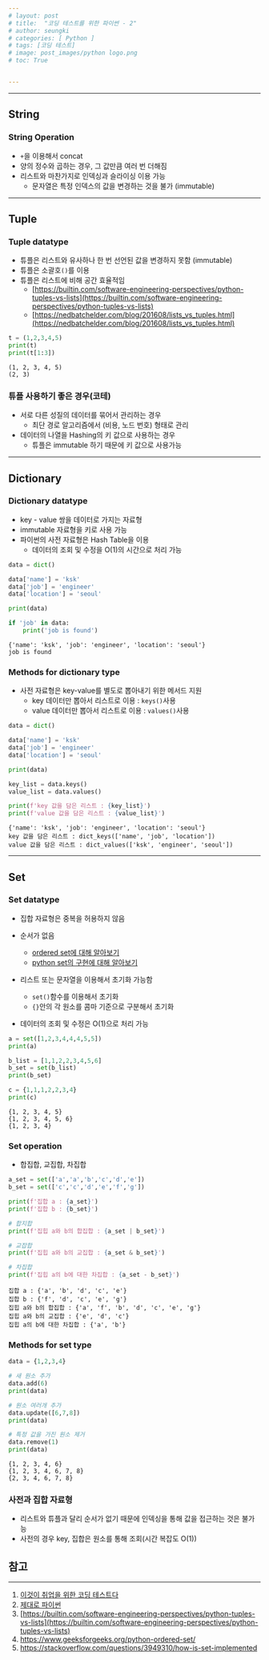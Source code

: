 ```yaml
---
# layout: post
# title:  "코딩 테스트를 위한 파이썬 - 2"
# author: seungki
# categories: [ Python ]
# tags: [코딩 테스트]
# image: post_images/python logo.png
# toc: True


---
```


---

## String

### String Operation

* ```+```을 이용해서 concat
* 양의 정수와 곱하는 경우, 그 값만큼 여러 번 더해짐
* 리스트와 마찬가지로 인덱싱과 슬라이싱 이용 가능
  * 문자열은 특정 인덱스의 값을 변경하는 것을 불가 (immutable)

---

## Tuple

### Tuple datatype

* 튜플은 리스트와 유사하나 한 번 선언된 값을 변경하지 못함 (immutable)
* 튜플은 소괄호```()```를 이용
* 튜플은 리스트에 비해 공간 효율적임
  * [https://builtin.com/software-engineering-perspectives/python-tuples-vs-lists](https://builtin.com/software-engineering-perspectives/python-tuples-vs-lists)
  * [https://nedbatchelder.com/blog/201608/lists_vs_tuples.html](https://nedbatchelder.com/blog/201608/lists_vs_tuples.html)

```python
t = (1,2,3,4,5)
print(t)
print(t[1:3])
```

```
(1, 2, 3, 4, 5)
(2, 3)
```

### 튜플 사용하기 좋은 경우(코테)

* 서로 다른 성질의 데이터를 묶어서 관리하는 경우
  * 최단 경로 알고리즘에서 (비용, 노드 번호) 형태로 관리
* 데이터의 나열을 Hashing의 키 값으로 사용하는 경우
  * 튜플은 immutable 하기 때문에 키 값으로 사용가능

---

## Dictionary

### Dictionary datatype

* key - value 쌍을 데이터로 가지는 자료형
* immutable 자료형을 키로 사용 가능
* 파이썬의 사전 자료형은 Hash Table을 이용
  * 데이터의 조회 및 수정을 O(1)의 시간으로 처리 가능

```python
data = dict()

data['name'] = 'ksk'
data['job'] = 'engineer'
data['location'] = 'seoul'

print(data)

if 'job' in data:
    print('job is found')
```

```
{'name': 'ksk', 'job': 'engineer', 'location': 'seoul'}
job is found
```

### Methods for dictionary type

* 사전 자료형은 key-value를 별도로 뽑아내기 위한 메서드 지원
  * key 데이터만 뽑아서 리스트로 이용 : ```keys()```사용
  * value 데이터만 뽑아서 리스트로 이용 : ```values()```사용

```python
data = dict()

data['name'] = 'ksk'
data['job'] = 'engineer'
data['location'] = 'seoul'

print(data)

key_list = data.keys()
value_list = data.values()

print(f'key 값을 담은 리스트 : {key_list}')
print(f'value 값을 담은 리스트 : {value_list}')
```

```
{'name': 'ksk', 'job': 'engineer', 'location': 'seoul'}
key 값을 담은 리스트 : dict_keys(['name', 'job', 'location'])
value 값을 담은 리스트 : dict_values(['ksk', 'engineer', 'seoul'])
```

---

## Set

### Set datatype

* 집합 자료형은 중복을 허용하지 않음
* 순서가 없음
  * [ordered set에 대해 알아보기](https://www.geeksforgeeks.org/python-ordered-set/)
  * [python set의 구현에 대해 알아보기](https://stackoverflow.com/questions/3949310/how-is-set-implemented)

* 리스트 또는 문자열을 이용해서 초기화 가능함
  * ```set()```함수를 이용해서 초기화
  * ```{}```안의 각 원소를 콤마 기준으로 구분해서 초기화
* 데이터의 조회 및 수정은 O(1)으로 처리 가능

```python
a = set([1,2,3,4,4,4,5,5])
print(a)

b_list = [1,1,2,2,3,4,5,6]
b_set = set(b_list)
print(b_set)

c = {1,1,1,2,2,3,4}
print(c)
```

```
{1, 2, 3, 4, 5}
{1, 2, 3, 4, 5, 6}
{1, 2, 3, 4}
```

### Set operation

* 합집합, 교집합, 차집합

```python
a_set = set(['a','a','b','c','d','e'])
b_set = set(['c','c','d','e','f','g'])

print(f'집합 a : {a_set}')
print(f'집합 b : {b_set}')

# 합지합
print(f'집힙 a와 b의 합집합 : {a_set | b_set}')

# 교잡합
print(f'집힙 a와 b의 교집합 : {a_set & b_set}')

# 차집합
print(f'집힙 a의 b에 대한 차집합 : {a_set - b_set}')
```

```
집합 a : {'a', 'b', 'd', 'c', 'e'}
집합 b : {'f', 'd', 'c', 'e', 'g'}
집힙 a와 b의 합집합 : {'a', 'f', 'b', 'd', 'c', 'e', 'g'}
집힙 a와 b의 교집합 : {'e', 'd', 'c'}
집힙 a의 b에 대한 차집합 : {'a', 'b'}
```

### Methods for set type

```python
data = {1,2,3,4}

# 새 원소 추가
data.add(6)
print(data)

# 원소 여러개 추가
data.update([6,7,8])
print(data)

# 특정 값을 가진 원소 제거
data.remove(1)
print(data)
```

```
{1, 2, 3, 4, 6}
{1, 2, 3, 4, 6, 7, 8}
{2, 3, 4, 6, 7, 8}
```

### 사전과 집합 자료형

* 리스트와 튜플과 달리 순서가 없기 때문에 인덱싱을 통해 값을 접근하는 것은 불가능
* 사전의 경우 key, 집합은 원소를 통해 조회(시간 복잡도 O(1))



## 참고

---

1. [이것이 취업을 위한 코딩 테스트다](https://www.youtube.com/watch?v=m-9pAwq1o3w&list=PLRx0vPvlEmdAghTr5mXQxGpHjWqSz0dgC&t=2921s)
2. [제대로 파이썬](https://wikidocs.net/22805)
3. [https://builtin.com/software-engineering-perspectives/python-tuples-vs-lists](https://builtin.com/software-engineering-perspectives/python-tuples-vs-lists)
4. https://www.geeksforgeeks.org/python-ordered-set/
5. https://stackoverflow.com/questions/3949310/how-is-set-implemented

